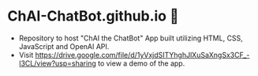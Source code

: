 # ChAI-ChatBot.github.io 🤖
- Repository to host "ChAI the ChatBot" App built utilizing HTML, CSS, JavaScript and OpenAI API.
- Visit https://drive.google.com/file/d/1yVxjdSITYhghJlXuSaXngSx3CF_-l3CL/view?usp=sharing to view a demo of the app.
